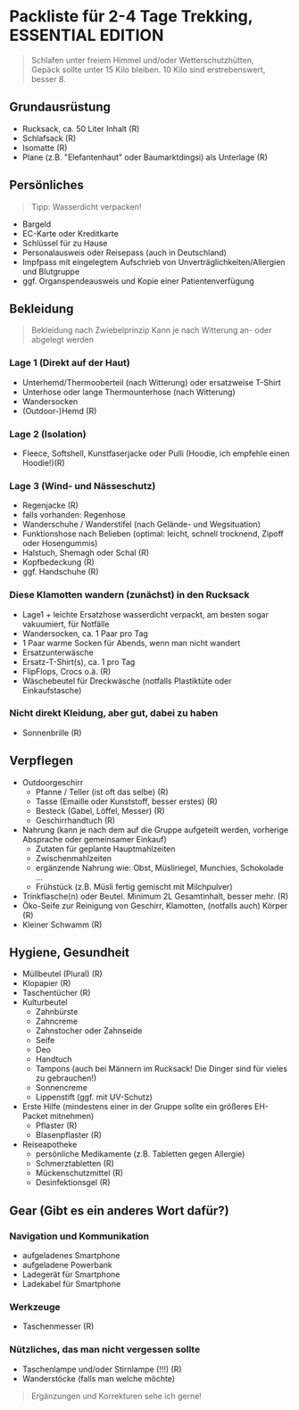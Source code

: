 # Packliste für 2-4 Tage Trekking, ESSENTIAL EDITION
> Schlafen unter freiem Himmel und/oder Wetterschutzhütten,  
> Gepäck sollte unter 15 Kilo bleiben. 10 Kilo sind erstrebenswert, besser 8.

## Grundausrüstung
* Rucksack, ca. 50 Liter Inhalt (R)
* Schlafsack (R)
* Isomatte (R)
* Plane (z.B. "Elefantenhaut" oder Baumarktdingsi) als Unterlage (R)

## Persönliches
> Tipp: Wasserdicht verpacken!

* Bargeld
* EC-Karte oder Kreditkarte
* Schlüssel für zu Hause
* Personalausweis oder Reisepass (auch in Deutschland)
* Impfpass mit eingelegtem Aufschrieb von Unverträglichkeiten/Allergien und Blutgruppe
* ggf. Organspendeausweis und Kopie einer Patientenverfügung

## Bekleidung
>Bekleidung nach Zwiebelprinzip
Kann je nach Witterung an- oder abgelegt werden

### Lage 1 (Direkt auf der Haut)
* Unterhemd/Thermooberteil (nach Witterung) oder ersatzweise T-Shirt
* Unterhose oder lange Thermounterhose (nach Witterung)
* Wandersocken
* (Outdoor-)Hemd (R)

### Lage 2 (Isolation)
* Fleece, Softshell, Kunstfaserjacke oder Pulli (Hoodie, ich empfehle einen Hoodie!)(R)

### Lage 3 (Wind- und Nässeschutz)
* Regenjacke (R)
* falls vorhanden: Regenhose
* Wanderschuhe / Wanderstifel (nach Gelände- und Wegsituation)
* Funktionshose nach Belieben (optimal: leicht, schnell trocknend, Zipoff oder Hosengummis)
* Halstuch, Shemagh oder Schal (R)
* Kopfbedeckung (R)
* ggf. Handschuhe (R)

### Diese Klamotten wandern (zunächst) in den Rucksack
* Lage1 + leichte Ersatzhose wasserdicht verpackt, am besten sogar vakuumiert, für Notfälle
* Wandersocken, ca. 1 Paar pro Tag
* 1 Paar warme Socken für Abends, wenn man nicht wandert
* Ersatzunterwäsche
* Ersatz-T-Shirt(s), ca. 1 pro Tag
* FlipFlops, Crocs o.ä. (R)
* Wäschebeutel für Dreckwäsche (notfalls Plastiktüte oder Einkaufstasche)

### Nicht direkt Kleidung, aber gut, dabei zu haben
* Sonnenbrille (R)

## Verpflegen
* Outdoorgeschirr
  * Pfanne / Teller (ist oft das selbe) (R)
  * Tasse (Emaille oder Kunststoff, besser erstes) (R)
  * Besteck (Gabel, Löffel, Messer) (R)
  * Geschirrhandtuch (R)
* Nahrung
(kann je nach dem auf die Gruppe aufgeteilt werden, vorherige Absprache oder gemeinsamer Einkauf)
  * Zutaten für geplante Hauptmahlzeiten
  * Zwischenmahlzeiten
  * ergänzende Nahrung wie: Obst, Müsliriegel, Munchies, Schokolade ...
  * Frühstück (z.B. Müsli fertig gemischt mit Milchpulver)
* Trinkflasche(n) oder Beutel. Minimum 2L Gesamtinhalt, besser mehr. (R)
* Öko-Seife zur Reinigung von Geschirr, Klamotten, (notfalls auch) Körper (R)
* Kleiner Schwamm (R)

## Hygiene, Gesundheit
* Müllbeutel (Plural) (R)
* Klopapier (R)
* Taschentücher (R)
* Kulturbeutel
  * Zahnbürste
  * Zahncreme
  * Zahnstocher oder Zahnseide
  * Seife
  * Deo
  * Handtuch
  * Tampons (auch bei Männern im Rucksack! Die Dinger sind für vieles zu gebrauchen!)
  * Sonnencreme
  * Lippenstift (ggf. mit UV-Schutz)
* Erste Hilfe (mindestens einer in der Gruppe sollte ein größeres EH-Packet mitnehmen)
  * Pflaster (R)
  * Blasenpflaster (R)
* Reiseapotheke
  * persönliche Medikamente (z.B. Tabletten gegen Allergie)
  * Schmerztabletten (R)
  * Mückenschutzmittel (R)
  * Desinfektionsgel (R)

## Gear (Gibt es ein anderes Wort dafür?)

### Navigation und Kommunikation
* aufgeladenes Smartphone
* aufgeladene Powerbank
* Ladegerät für Smartphone
* Ladekabel für Smartphone

### Werkzeuge
* Taschenmesser (R)

### Nützliches, das man nicht vergessen sollte
* Taschenlampe und/oder Stirnlampe (!!!) (R)
* Wanderstöcke (falls man welche möchte)

> Ergänzungen und Korrekturen sehe ich gerne!
